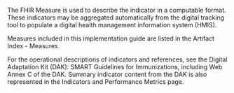 The FHIR Measure is used to describe the indicator in a computable format. These indicators may be aggregated automatically from the digital tracking tool to populate a digital health management information system (HMIS).

Measures included in this implementation guide are listed in the Artifact Index - Measures

For the operational descriptions of indicators and references, see the Digital Adaptation Kit (DAK): SMART Guidelines for Immunizations, including Web Annex C of the DAK. Summary indicator content from the DAK is also represented in the Indicators and Performance Metrics page.
